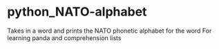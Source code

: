 # python_NATO-alphabet

Takes in a word and prints the NATO phonetic alphabet for the word
For learning panda and comprehension lists
